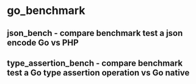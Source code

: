 go_benchmark
============
json_bench - compare benchmark test a json encode Go vs PHP
------------
type_assertion_bench - compare benchmark test a Go type assertion operation vs Go native
------------ 
